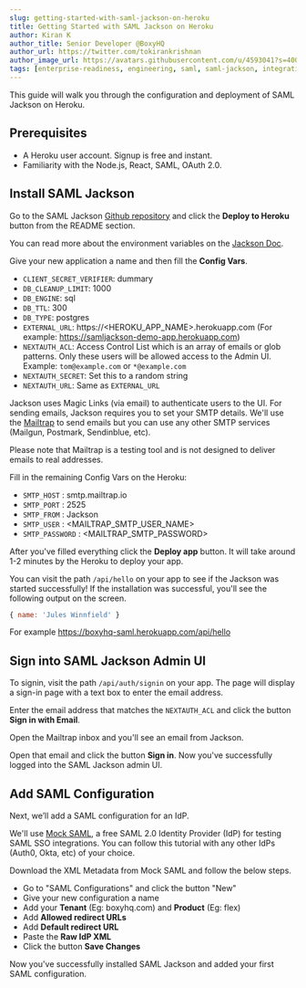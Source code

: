 ```yaml
---
slug: getting-started-with-saml-jackson-on-heroku
title: Getting Started with SAML Jackson on Heroku
author: Kiran K
author_title: Senior Developer @BoxyHQ
author_url: https://twitter.com/tokirankrishnan
author_image_url: https://avatars.githubusercontent.com/u/4593041?s=400&v=4
tags: [enterprise-readiness, engineering, saml, saml-jackson, integrations]
---
```


This guide will walk you through the configuration and deployment of SAML Jackson on Heroku.

## Prerequisites

- A Heroku user account. Signup is free and instant.
- Familiarity with the Node.js, React, SAML, OAuth 2.0.

## Install SAML Jackson

Go to the SAML Jackson [Github repository](https://github.com/boxyhq/jackson) and click the **Deploy to Heroku** button from the README section.

You can read more about the environment variables on the [Jackson Doc](https://boxyhq.com/docs/jackson/deploy/env-variables).

Give your new application a name and then fill the **Config Vars**.

- `CLIENT_SECRET_VERIFIER`: dummary
- `DB_CLEANUP_LIMIT`: 1000
- `DB_ENGINE`: sql
- `DB_TTL`: 300
- `DB_TYPE`: postgres
- `EXTERNAL_URL`: https://<HEROKU_APP_NAME>.herokuapp.com (For example: https://samljackson-demo-app.herokuapp.com)
- `NEXTAUTH_ACL`: Access Control List which is an array of emails or glob patterns. Only these users will be allowed access to the Admin UI. Example: `tom@example.com` or `*@example.com`
- `NEXTAUTH_SECRET`: Set this to a random string
- `NEXTAUTH_URL`: Same as `EXTERNAL_URL`

Jackson uses Magic Links (via email) to authenticate users to the UI. For sending emails, Jackson requires you to set your SMTP details. We'll use the [Mailtrap](https://mailtrap.io/) to send emails but you can use any other SMTP services (Mailgun, Postmark, Sendinblue, etc).

Please note that Mailtrap is a testing tool and is not designed to deliver emails to real addresses. 

Fill in the remaining Config Vars on the Heroku:

- `SMTP_HOST` : smtp.mailtrap.io
- `SMTP_PORT` : 2525
- `SMTP_FROM` : Jackson
- `SMTP_USER` : <MAILTRAP_SMTP_USER_NAME>
- `SMTP_PASSWORD` : <MAILTRAP_SMTP_PASSWORD>

After you've filled everything click the **Deploy app** button. It will take around 1-2 minutes by the Heroku to deploy your app.

You can visit the path `/api/hello` on your app to see if the Jackson was started successfully! If the installation was successful, you'll see the following output on the screen.

```javascript
{ name: 'Jules Winnfield' }
```

For example https://boxyhq-saml.herokuapp.com/api/hello

## Sign into SAML Jackson Admin UI

To signin, visit the path `/api/auth/signin` on your app. The page will display a sign-in page with a text box to enter the email address. 

Enter the email address that matches the `NEXTAUTH_ACL` and click the button **Sign in with Email**.

Open the Mailtrap inbox and you'll see an email from Jackson.

Open that email and click the button **Sign in**. Now you've successfully logged into the SAML Jackson admin UI.

## Add SAML Configuration

Next, we’ll add a SAML configuration for an IdP.

We'll use [Mock SAML](https://mocksaml.com/), a free SAML 2.0 Identity Provider (IdP) for testing SAML SSO integrations. You can follow this tutorial with any other IdPs (Auth0, Okta, etc) of your choice.

Download the XML Metadata from Mock SAML and follow the below steps.

- Go to "SAML Configurations" and click the button "New"
- Give your new configuration a name
- Add your **Tenant** (Eg: boxyhq.com) and **Product** (Eg: flex)
- Add **Allowed redirect URLs**
- Add **Default redirect URL**
- Paste the **Raw IdP XML**
- Click the button **Save Changes**

Now you've successfully installed SAML Jackson and added your first SAML configuration.